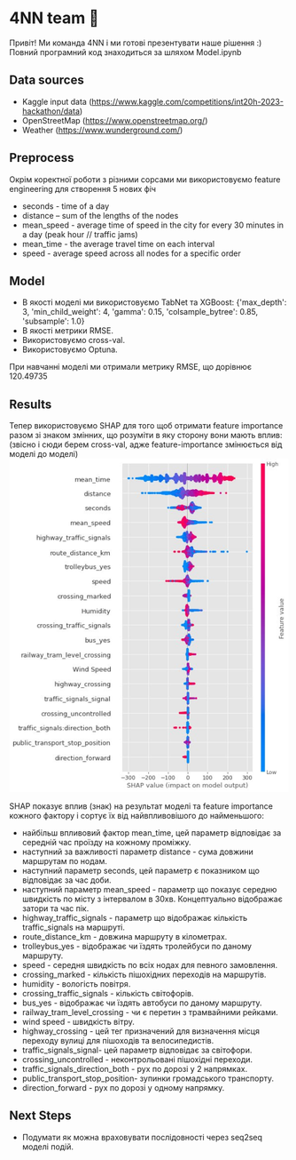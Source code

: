 #  4NN team 🧨

Привіт!
Ми команда 4NN і ми готові презентувати наше рішення :)
Повний програмний код знаходиться за шляхом Model.ipynb

## Data sources

- Kaggle input data (https://www.kaggle.com/competitions/int20h-2023-hackathon/data)
- OpenStreetMap (https://www.openstreetmap.org/)
- Weather (https://www.wunderground.com/)

## Preprocess

Окрім коректної роботи з різними сорсами ми використовуємо feature engineering для створення 5 нових фіч

- seconds - time of a day
- distance – sum of the lengths of the nodes
- mean_speed - average time of speed in the city for every 30 minutes in a day (peak hour // traffic jams)
- mean_time - the average travel time on each interval
- speed - average speed across all nodes for a specific order

## Model

- В якості моделі ми використовуємо TabNet та XGBoost: {'max_depth': 3, 'min_child_weight': 4, 'gamma': 0.15, 'colsample_bytree': 0.85, 'subsample': 1.0}
- В якості метрики RMSE.
- Використовуємо cross-val.
- Використовуємо Optuna.

При навчанні моделі ми отримали метрику RMSE, що дорівнює 120.49735

## Results

Тепер використовуємо SHAP для того щоб отримати feature importance разом зі знаком змінних, що розуміти в яку сторону вони мають вплив:
(звісно і сюди берем cross-val, адже feature-importance змінюється від моделі до моделі)
![App Screenshot](result.jpg)

SHAP показує вплив (знак) на результат моделі та feature importance кожного фактору і сортує їх від найвпливовішого до найменьшого: 
- найбільш впливовий фактор mean_time, цей параметр відповідає за середній час проїзду на кожному проміжку.
- наступний за важливості параметр distance - сума довжини маршрутам по нодам.
- наступний параметр seconds, цей параметр є показником що відповідає за час доби.
- наступний параметр mean_speed - параметр що показує середню швидкість по місту з інтервалом в 30хв. Концептуально відображає затори та час пік.
- highway_traffic_signals - параметр що відображає кількість traffic_signals на маршруті.
- route_distance_km - довжина маршруту в кілометрах.
- trolleybus_yes - відображає чи їздять тролейбуси по даному маршруту.
- speed - середня швидкість по всіх нодах для певного замовлення.
- crossing_marked - кількість пішохідних переходів на маршрутів.
- humidity - вологість повітря.
- crossing_traffic_signals - кількість світофорів.
- bus_yes - відображає чи їздять автобуси по даному маршруту.
- railway_tram_level_crossing - чи є перетин з трамвайними рейками.
- wind speed - швидкість вітру.
- highway_crossing - цей тег призначений для визначення місця переходу вулиці для пішоходів та велосипедистів.
- traffic_signals_signal- цей параметр відповідає за світофори.
- crossing_uncontrolled - неконтрольовані пішохідні переходи.
- traffic_signals_direction_both - рух по дорозі у 2 напрямках.
- public_transport_stop_position- зупинки громадського транспорту.
- direction_forward - рух по дорозі у одному напрямку.


## Next Steps

- Подумати як можна враховувати послідовності через seq2seq моделі подій.